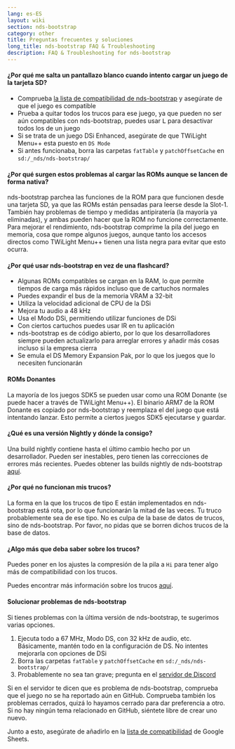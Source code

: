 ```yaml
---
lang: es-ES
layout: wiki
section: nds-bootstrap
category: other
title: Preguntas frecuentes y soluciones
long_title: nds-bootstrap FAQ & Troubleshooting
description: FAQ & Troubleshooting for nds-bootstrap
---
```


#### ¿Por qué me salta un pantallazo blanco cuando intento cargar un juego de la tarjeta SD?
- Comprueba [la lista de compatibilidad de nds-bootstrap](https://docs.google.com/spreadsheets/d/1LRTkXOUXraTMjg1eedz_f7b5jiuyMv2x6e_jY_nyHSc/htmlview#gid=0) y asegúrate de que el juego es compatible
- Prueba a quitar todos los trucos para ese juego, ya que pueden no ser aún compatibles con nds-bootstrap, puedes usar <kbd class="l">L</kbd> para desactivar todos los de un juego
- Si se trata de un juego DSi Enhanced, asegúrate de que TWiLight Menu++ esta puesto en `DS Mode`
- Si antes funcionaba, borra las carpetas `fatTable` y `patchOffsetCache` en `sd:/_nds/nds-bootstrap/`

#### ¿Por qué surgen estos problemas al cargar las ROMs aunque se lancen de forma nativa?
nds-bootstrap parchea las funciones de la ROM para que funcionen desde una tarjeta SD, ya que las ROMs están pensadas para leerse desde la Slot-1. También hay problemas de tiempo y medidas antipiratería (la mayoría ya eliminadas), y ambas pueden hacer que la ROM no funcione correctamente. Para mejorar el rendimiento, nds-bootstrap comprime la pila del juego en memoria, cosa que rompe algunos juegos, aunque tanto los accesos directos como TWiLight Menu++ tienen una lista negra para evitar que esto ocurra.

#### ¿Por qué usar nds-bootstrap en vez de una flashcard?
- Algunas ROMs compatibles se cargan en la RAM, lo que permite tiempos de carga más rápidos incluso que de cartuchos normales
- Puedes expandir el bus de la memoria VRAM a 32-bit
- Utiliza la velocidad adicional de CPU de la DSi
- Mejora tu audio a 48 kHz
- Usa el Modo DSi, permitiendo utilizar funciones de DSi
- Con ciertos cartuchos puedes usar IR en tu aplicación
- nds-bootstrap es de código abierto, por lo que los desarrolladores siempre pueden actualizarlo para arreglar errores y añadir más cosas incluso si la empresa cierra
- Se emula el DS Memory Expansion Pak, por lo que los juegos que lo necesiten funcionarán

#### ROMs Donantes
La mayoría de los juegos SDK5 se pueden usar como una ROM Donante (se puede hacer a través de TWiLight Menu++). El binario ARM7 de la ROM Donante es copiado por nds-bootstrap y reemplaza el del juego que está intentando lanzar. Esto permite a ciertos juegos SDK5 ejecutarse y guardar.

#### ¿Qué es una versión Nightly y dónde la consigo?
Una build nightly contiene hasta el último cambio hecho por un desarrollador. Pueden ser inestables, pero tienen las correcciones de errores más recientes. Puedes obtener las builds nightly de nds-bootstrap [aquí](https://github.com/TWLBot/Builds/raw/master/nds-bootstrap.7z).

#### ¿Por qué no funcionan mis trucos?
La forma en la que los trucos de tipo E están implementados en nds-bootstrap está rota, por lo que funcionarán la mitad de las veces. Tu truco probablemente sea de ese tipo. No es culpa de la base de datos de trucos, sino de nds-bootstrap. Por favor, no pidas que se borren dichos trucos de la base de datos.

#### ¿Algo más que deba saber sobre los trucos?
Puedes poner en los ajustes la compresión de la pila a `Hi` para tener algo más de compatibilidad con los trucos.

Puedes encontrar más información sobre los trucos [aquí](https://wiki.ds-homebrew.com/ds-index/retail-roms#action-replay-cheats).

#### Solucionar problemas de nds-bootstrap
Si tienes problemas con la última versión de nds-bootstrap, te sugerimos varias opciones.

1. Ejecuta todo a 67 MHz, Modo DS, con 32 kHz de audio, etc. Básicamente, mantén todo en la configuración de DS. No intentes mejorarla con opciones de DSi
2. Borra las carpetas `fatTable` y `patchOffsetCache` en `sd:/_nds/nds-bootstrap/`
3. Probablemente no sea tan grave; pregunta en el [servidor de Discord](https://discord.gg/yD3spjv)

Si en el servidor te dicen que es problema de nds-bootstrap, comprueba que el juego no se ha reportado aún en GitHub. Comprueba también los problemas cerrados, quizá lo hayamos cerrado para dar preferencia a otro. Si no hay ningún tema relacionado en GitHub, siéntete libre de crear uno nuevo.

Junto a esto, asegúrate de añadirlo en la [lista de compatibilidad](https://wiki.ds-homebrew.com/nds-bootstrap/testing) de Google Sheets.
